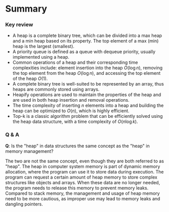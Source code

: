# Summary

### Key review

- A heap is a complete binary tree, which can be divided into a max heap and a min heap based on its property. The top element of a max (min) heap is the largest (smallest).
- A priority queue is defined as a queue with dequeue priority, usually implemented using a heap.
- Common operations of a heap and their corresponding time complexities include: element insertion into the heap $O(\log n)$, removing the top element from the heap $O(\log n)$, and accessing the top element of the heap $O(1)$.
- A complete binary tree is well-suited to be represented by an array, thus heaps are commonly stored using arrays.
- Heapify operations are used to maintain the properties of the heap and are used in both heap insertion and removal operations.
- The time complexity of inserting $n$ elements into a heap and building the heap can be optimized to $O(n)$, which is highly efficient.
- Top-k is a classic algorithm problem that can be efficiently solved using the heap data structure, with a time complexity of $O(n \log k)$.

### Q & A

**Q**: Is the "heap" in data structures the same concept as the "heap" in memory management?

The two are not the same concept, even though they are both referred to as "heap". The heap in computer system memory is part of dynamic memory allocation, where the program can use it to store data during execution. The program can request a certain amount of heap memory to store complex structures like objects and arrays. When these data are no longer needed, the program needs to release this memory to prevent memory leaks. Compared to stack memory, the management and usage of heap memory need to be more cautious, as improper use may lead to memory leaks and dangling pointers.
